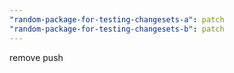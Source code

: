 ```yaml
---
"random-package-for-testing-changesets-a": patch
"random-package-for-testing-changesets-b": patch
---
```


remove push
